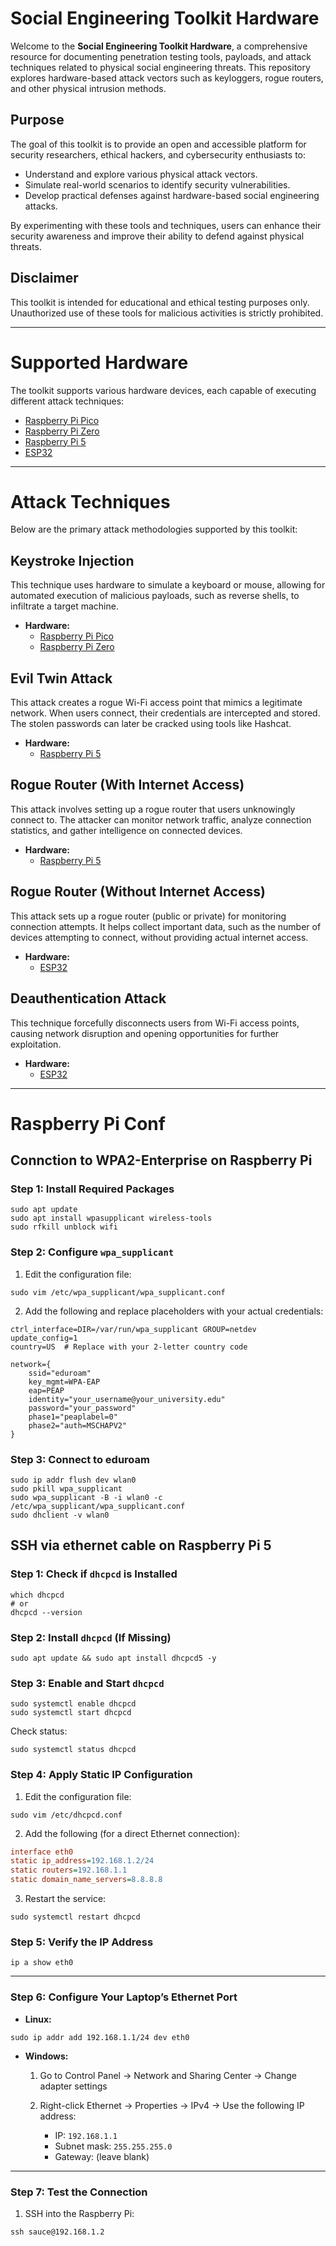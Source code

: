 # Social Engineering Toolkit Hardware 

Welcome to the **Social Engineering Toolkit Hardware**, a comprehensive resource for documenting penetration testing tools, payloads, and attack techniques related to physical social engineering threats. This repository explores hardware-based attack vectors such as keyloggers, rogue routers, and other physical intrusion methods.

## Purpose
The goal of this toolkit is to provide an open and accessible platform for security researchers, ethical hackers, and cybersecurity enthusiasts to:
- Understand and explore various physical attack vectors.
- Simulate real-world scenarios to identify security vulnerabilities.
- Develop practical defenses against hardware-based social engineering attacks.

By experimenting with these tools and techniques, users can enhance their security awareness and improve their ability to defend against physical threats.

## Disclaimer
This toolkit is intended for educational and ethical testing purposes only. Unauthorized use of these tools for malicious activities is strictly prohibited.

---

# Supported Hardware
The toolkit supports various hardware devices, each capable of executing different attack techniques:

- [Raspberry Pi Pico](https://github.com/tbsauce/social-engineering-hardware-toolkit/tree/main/raspberry_pi_pico) 
- [Raspberry Pi Zero](https://github.com/tbsauce/social-engineering-hardware-toolkit/tree/main/raspberry_pi_zero)
- [Raspberry Pi 5](https://github.com/tbsauce/social-engineering-hardware-toolkit/tree/main/raspberry_pi_5) 
- [ESP32](https://github.com/tbsauce/social-engineering-hardware-toolkit/tree/main/esp32) 

---

# Attack Techniques
Below are the primary attack methodologies supported by this toolkit:

## Keystroke Injection
This technique uses hardware to simulate a keyboard or mouse, allowing for automated execution of malicious payloads, such as reverse shells, to infiltrate a target machine.
- **Hardware:**
  - [Raspberry Pi Pico](https://github.com/tbsauce/social-engineering-hardware-toolkit/blob/main/raspberry_pi_pico/keystroke_injection_pico.md)
  - [Raspberry Pi Zero](https://github.com/tbsauce/social-engineering-hardware-toolkit/blob/main/raspberry_pi_zero/keystroke_injection_zero.md)

## Evil Twin Attack
This attack creates a rogue Wi-Fi access point that mimics a legitimate network. When users connect, their credentials are intercepted and stored. The stolen passwords can later be cracked using tools like Hashcat.

- **Hardware:**
  - [Raspberry Pi 5](https://github.com/tbsauce/social-engineering-hardware-toolkit/blob/main/raspberry_pi_5/evil_twin.md)

## Rogue Router (With Internet Access)
This attack involves setting up a rogue router that users unknowingly connect to. The attacker can monitor network traffic, analyze connection statistics, and gather intelligence on connected devices.

- **Hardware:**
  - [Raspberry Pi 5](https://github.com/tbsauce/social-engineering-hardware-toolkit/blob/main/raspberry_pi_5/rougue_router.md)

## Rogue Router (Without Internet Access)
This attack sets up a rogue router (public or private) for monitoring connection attempts. It helps collect important data, such as the number of devices attempting to connect, without providing actual internet access.

- **Hardware:**
  - [ESP32](https://github.com/tbsauce/social-engineering-hardware-toolkit/blob/main/esp32/rogue_router_no_internet.md)

## Deauthentication Attack
This technique forcefully disconnects users from Wi-Fi access points, causing network disruption and opening opportunities for further exploitation.

- **Hardware:**
  - [ESP32](https://github.com/tbsauce/social-engineering-hardware-toolkit/blob/main/esp32/wifi_deauth_attack.md)
---

# Raspberry Pi Conf

## Connction to WPA2-Enterprise on Raspberry Pi

### Step 1: Install Required Packages
```
sudo apt update
sudo apt install wpasupplicant wireless-tools
sudo rfkill unblock wifi
```

### Step 2: Configure `wpa_supplicant`

1. Edit the configuration file:

```
sudo vim /etc/wpa_supplicant/wpa_supplicant.conf
```

2. Add the following and replace placeholders with your actual credentials:

```
ctrl_interface=DIR=/var/run/wpa_supplicant GROUP=netdev
update_config=1
country=US  # Replace with your 2-letter country code

network={
    ssid="eduroam"
    key_mgmt=WPA-EAP
    eap=PEAP
    identity="your_username@your_university.edu"
    password="your_password"
    phase1="peaplabel=0"
    phase2="auth=MSCHAPV2"
}
```

### Step 3: Connect to eduroam

```
sudo ip addr flush dev wlan0
sudo pkill wpa_supplicant
sudo wpa_supplicant -B -i wlan0 -c /etc/wpa_supplicant/wpa_supplicant.conf
sudo dhclient -v wlan0
```

## SSH via ethernet cable on Raspberry Pi 5

### Step 1: Check if `dhcpcd` is Installed

```
which dhcpcd
# or
dhcpcd --version
```

### Step 2: Install `dhcpcd` (If Missing)

```
sudo apt update && sudo apt install dhcpcd5 -y
```


### Step 3: Enable and Start `dhcpcd`

```
sudo systemctl enable dhcpcd
sudo systemctl start dhcpcd
```

Check status:

```
sudo systemctl status dhcpcd
```

### Step 4: Apply Static IP Configuration

1. Edit the configuration file:

```
sudo vim /etc/dhcpcd.conf
```

2. Add the following (for a direct Ethernet connection):

```ini
interface eth0
static ip_address=192.168.1.2/24
static routers=192.168.1.1
static domain_name_servers=8.8.8.8
```

3. Restart the service:

```
sudo systemctl restart dhcpcd
```

### Step 5: Verify the IP Address

```
ip a show eth0
```

---

### Step 6: Configure Your Laptop’s Ethernet Port

* **Linux:**

```
sudo ip addr add 192.168.1.1/24 dev eth0
```

* **Windows:**

  1. Go to Control Panel → Network and Sharing Center → Change adapter settings
  2. Right-click Ethernet → Properties → IPv4 → Use the following IP address:

     * IP: `192.168.1.1`
     * Subnet mask: `255.255.255.0`
     * Gateway: (leave blank)

---

### Step 7: Test the Connection

1. SSH into the Raspberry Pi:

```
ssh sauce@192.168.1.2
```




